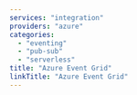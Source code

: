 ```yaml
---
services: "integration"
providers: "azure"
categories:
  - "eventing"
  - "pub-sub"
  - "serverless"
title: "Azure Event Grid"
linkTitle: "Azure Event Grid"
---
```

